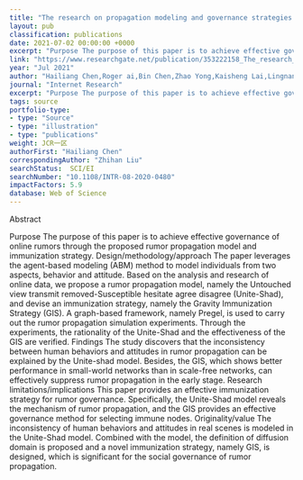 ```yaml
---
title: "The research on propagation modeling and governance strategies of online rumors based on behavior–attitude"
layout: pub
classification: publications
date: 2021-07-02 00:00:00 +0000
excerpt: "Purpose The purpose of this paper is to achieve effective governance of online rumors through the proposed rumor propagation model and immunization strategy. Design/methodology/approach The paper leverages the agent-based modeling (ABM) method to model individuals from two aspects, behavior and attitude. Based on the analysis and research of onlin..."
link: "https://www.researchgate.net/publication/353222158_The_research_on_propagation_modeling_and_governance_strategies_of_online_rumors_based_on_behavior-attitude"
year: "Jul 2021"
author: "Hailiang Chen,Roger ai,Bin Chen,Zhao Yong,Kaisheng Lai,Lingnan He,Zhihan Liu,"
journal: "Internet Research"
excerpt: "Purpose The purpose of this paper is to achieve effective governance of online rumors through the proposed rumor propagation model and immunization strategy. Design/methodology/approach The paper leverages the agent-based modeling (ABM) method to model individuals from two aspects, behavior and attitude. Based on the analysis and research of onlin..."
tags: source
portfolio-type: 
- type: "Source"
- type: "illustration"
- type: "publications"
weight: JCR一区
authorFirst: "Hailiang Chen"
correspondingAuthor: "Zhihan Liu"
searchStatus:  SCI/EI
searchNumber: "10.1108/INTR-08-2020-0480"
impactFactors: 5.9
database: Web of Science
---
```

Abstract

Purpose The purpose of this paper is to achieve effective governance of online rumors through the proposed rumor propagation model and immunization strategy. Design/methodology/approach The paper leverages the agent-based modeling (ABM) method to model individuals from two aspects, behavior and attitude. Based on the analysis and research of online data, we propose a rumor propagation model, namely the Untouched view transmit removed-Susceptible hesitate agree disagree (Unite-Shad), and devise an immunization strategy, namely the Gravity Immunization Strategy (GIS). A graph-based framework, namely Pregel, is used to carry out the rumor propagation simulation experiments. Through the experiments, the rationality of the Unite-Shad and the effectiveness of the GIS are verified. Findings The study discovers that the inconsistency between human behaviors and attitudes in rumor propagation can be explained by the Unite-shad model. Besides, the GIS, which shows better performance in small-world networks than in scale-free networks, can effectively suppress rumor propagation in the early stage. Research limitations/implications This paper provides an effective immunization strategy for rumor governance. Specifically, the Unite-Shad model reveals the mechanism of rumor propagation, and the GIS provides an effective governance method for selecting immune nodes. Originality/value The inconsistency of human behaviors and attitudes in real scenes is modeled in the Unite-Shad model. Combined with the model, the definition of diffusion domain is proposed and a novel immunization strategy, namely GIS, is designed, which is significant for the social governance of rumor propagation.